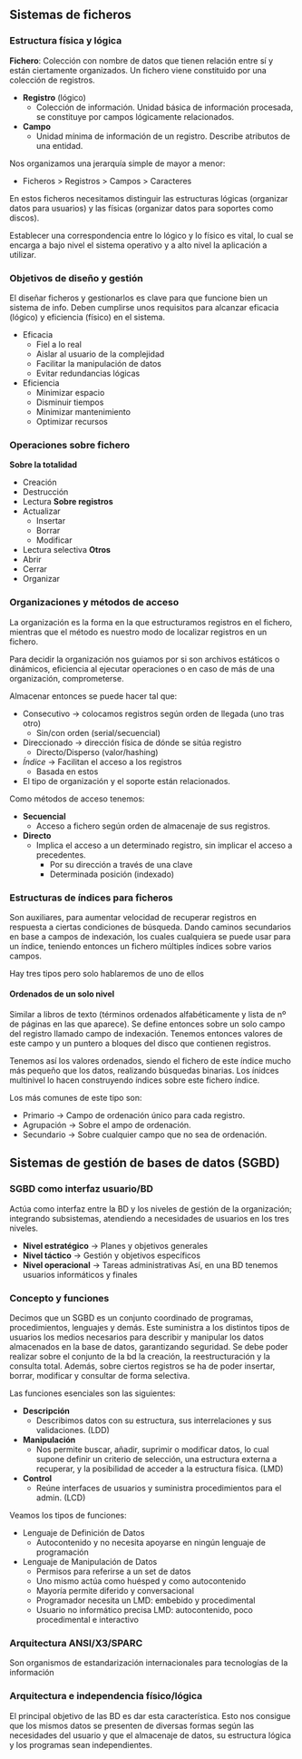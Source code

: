 ## Sistemas de ficheros
### Estructura física y lógica
**Fichero**: Colección con nombre de datos que tienen relación entre sí y están ciertamente organizados. Un fichero viene constituido por una colección de registros.

- **Registro** (lógico)
	- Colección de información. Unidad básica de información procesada, se constituye por campos lógicamente relacionados.
- **Campo**
	- Unidad mínima de información de un registro. Describe atributos de una entidad.

Nos organizamos una jerarquía simple de mayor a menor:
- Ficheros > Registros > Campos > Caracteres

En estos ficheros necesitamos distinguir las estructuras lógicas (organizar datos para usuarios) y las físicas (organizar datos para soportes como discos).

Establecer una correspondencia entre lo lógico y lo físico es vital, lo cual se encarga a bajo nivel el sistema operativo y a alto nivel la aplicación a utilizar.
### Objetivos de diseño y gestión
El diseñar ficheros y gestionarlos es clave para que funcione bien un sistema de info. Deben cumplirse unos requisitos para alcanzar eficacia (lógico) y eficiencia (físico) en el sistema.
- Eficacia
	- Fiel a lo real
	- Aislar al usuario de la complejidad
	- Facilitar la manipulación de datos
	- Evitar redundancias lógicas
- Eficiencia
	- Minimizar espacio
	- Disminuir tiempos
	- Minimizar mantenimiento
	- Optimizar recursos
### Operaciones sobre fichero
**Sobre la totalidad**
- Creación
- Destrucción
- Lectura
**Sobre registros**
- Actualizar
	- Insertar
	- Borrar
	- Modificar
- Lectura selectiva
**Otros**
- Abrir
- Cerrar 
- Organizar
### Organizaciones y métodos de acceso
La organización es la forma en la que estructuramos registros en el fichero, mientras que el método es nuestro modo de localizar registros en un fichero.

Para decidir la organización nos guiamos por si son archivos estáticos o dinámicos, eficiencia al ejecutar operaciones o en caso de más de una organización, comprometerse.

Almacenar entonces se puede hacer tal que:
- Consecutivo -> colocamos registros según orden de llegada (uno tras otro)
	- Sin/con orden (serial/secuencial)
- Direccionado -> dirección física de dónde se sitúa registro
	- Directo/Disperso (valor/hashing)
- *Índice* -> Facilitan el acceso a los registros
	- Basada en estos
- El tipo de organización y el soporte están relacionados.

Como métodos de acceso tenemos:
- **Secuencial**
	- Acceso a fichero según orden de almacenaje de sus registros.
- **Directo**
	- Implica el acceso a un determinado registro, sin implicar el acceso a precedentes.
		- Por su dirección a través de una clave
		- Determinada posición (indexado)
### Estructuras de índices para ficheros
Son auxiliares, para aumentar velocidad de recuperar registros en respuesta a ciertas condiciones de búsqueda. Dando caminos secundarios en base a campos de indexación, los cuales cualquiera se puede usar para un índice, teniendo entonces un fichero múltiples índices sobre varios campos.

Hay tres tipos pero solo hablaremos de uno de ellos
#### Ordenados de un solo nivel
Similar a libros de texto (términos ordenados alfabéticamente y lista de nº de páginas en las que aparece). Se define entonces sobre un solo campo del registro llamado campo de indexación. Tenemos entonces valores de este campo y un puntero a bloques del disco que contienen registros.

Tenemos así los valores ordenados, siendo el fichero de este índice mucho más pequeño que los datos, realizando búsquedas binarias. Los ínidces multinivel lo hacen construyendo índices sobre este fichero índice.

Los más comunes de este tipo son:
- Primario -> Campo de ordenación único para cada registro.
- Agrupación -> Sobre el ampo de ordenación.
- Secundario -> Sobre cualquier campo que no sea de ordenación.
## Sistemas de gestión de bases de datos (SGBD)
### SGBD como interfaz usuario/BD
Actúa como interfaz entre la BD y los niveles de gestión de la organización; integrando subsistemas, atendiendo a necesidades de usuarios en los tres niveles.
- **Nivel estratégico** -> Planes y objetivos generales
- **Nivel táctico** -> Gestión y objetivos específicos
- **Nivel operacional** -> Tareas administrativas
Así, en una BD tenemos usuarios informáticos y finales
### Concepto y funciones
Decimos que un SGBD es un conjunto coordinado de programas, procedimientos, lenguajes y demás. Este suministra a los distintos tipos de usuarios los medios necesarios para describir y manipular los datos almacenados en la base de datos, garantizando seguridad. 
	Se debe poder realizar sobre el conjunto de la bd la creación, la reestructuración y la consulta total.
	Además, sobre ciertos registros se ha de poder insertar, borrar, modificar y consultar de forma selectiva.

Las funciones esenciales son las siguientes:
- **Descripción**
	- Describimos datos con su estructura, sus interrelaciones y sus validaciones. (LDD)
- **Manipulación**
	- Nos permite buscar, añadir, suprimir o modificar datos, lo cual supone definir un criterio de selección, una estructura externa a recuperar, y la posibilidad de acceder a la estructura física. (LMD) 
- **Control**
	- Reúne interfaces de usuarios y suministra procedimientos para el admin. (LCD)

Veamos los tipos de funciones:
- Lenguaje de Definición de Datos
	- Autocontenido y no necesita apoyarse en ningún lenguaje de programación
- Lenguaje de Manipulación de Datos
	- Permisos para referirse a un set de datos
	- Uno mismo actúa como huésped y como autocontenido
	- Mayoría permite diferido y conversacional
	- Programador necesita un LMD: embebido y procedimental
	- Usuario no informático precisa LMD: autocontenido, poco procedimental e interactivo
### Arquitectura ANSI/X3/SPARC
Son organismos de estandarización internacionales para tecnologías de la información
### Arquitectura e independencia físico/lógica
El principal objetivo de las BD es dar esta característica. Esto nos consigue que los mismos datos se presenten de diversas formas según las necesidades del usuario y que el almacenaje de datos, su estructura lógica y los programas sean independientes.